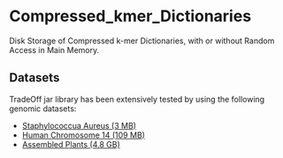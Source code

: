 # Compressed_kmer_Dictionaries
Disk Storage of Compressed k-mer Dictionaries, with or without Random Access in Main Memory.


## Datasets

TradeOff jar library has been extensively tested by using the following genomic datasets:
- [Staphylococcua Aureus (3 MB)](http://afproject.org/media/genome/hgt/unsimulated/ecoli_shigella/dataset/unsimulated-ecoli_shigella.zip)
- [Human Chromosome 14 (109 MB)](http://afproject.org/media/genome/std/assembled/fish_mito/dataset/assembled-fish_mito.zip)
- [Assembled Plants (4.8 GB)](http://afproject.org/media/genome/std/assembled/plants/dataset/assembled-plants.zip)
